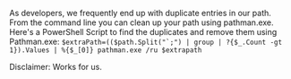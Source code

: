 
As developers, we frequently end up with duplicate entries in our path. From the command line you can clean up your path using pathman.exe. Here's a PowerShell Script to find the duplicates and remove them using Pathman.exe: ``$extraPath=(($path.Split("`;") | group | ?{$_.Count -gt 1}).Values | %{$_[0]} pathman.exe /ru $extrapath``

Disclaimer: Works for us.

